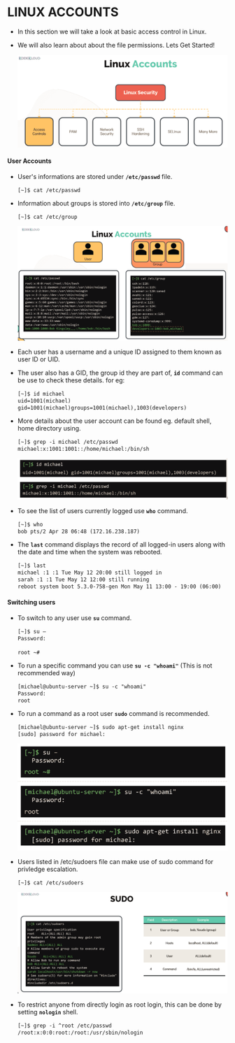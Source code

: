# LINUX ACCOUNTS

  - In this section we will take a look at basic access control in Linux.
  - We will also learn about about the file permissions. Lets Get Started!

    ![linux](../images/linux.PNG)


  #### User Accounts

  - User's informations are stored under **`/etc/passwd`** file.

    ```
    [~]$ cat /etc/passwd
    ```

  - Information about groups is stored into  **`/etc/group`** file.

    ```
    [~]$ cat /etc/group
    ```
   
    ![user](../images/user.PNG)
    
  - Each user has a username and a unique ID assigned to them known as user ID or UID.
  - The user also has a GID, the group id they are part of, **`id`** command can be use to check these details. for eg:

    ```
    [~]$ id michael
    uid=1001(michael) gid=1001(michael)groups=1001(michael),1003(developers)
    ```
  
  - More details about the user account can be found eg. default shell, home directory using.

    ```
    [~]$ grep -i michael /etc/passwd
    michael:x:1001:1001::/home/michael:/bin/sh
    ```
   
    ![group](../images/group.PNG)

  - To see the list of users currently logged use **`who`** command.

    ```
    [~]$ who
    bob pts/2 Apr 28 06:48 (172.16.238.187)
    ```

  - The **`last`** command displays the record of all logged-in users along with the date and time when the system was rebooted.

    ```
    [~]$ last
    michael :1 :1 Tue May 12 20:00 still logged in
    sarah :1 :1 Tue May 12 12:00 still running
    reboot system boot 5.3.0-758-gen Mon May 11 13:00 - 19:00 (06:00)
    ```

  #### Switching users

  - To switch to any user use **`su`** command.

    ```
    [~]$ su –
    Password:

    root ~#
    ```
 
  - To run a specific command you can use **`su -c "whoami"`** (This is not recommended way)

    ```
    [michael@ubuntu-server ~]$ su -c "whoami"
    Password:
    root
    ```

  - To run a command as a root user **`sudo`** command is recommended.

    ```
    [michael@ubuntu-server ~]$ sudo apt-get install nginx
    [sudo] password for michael:
    ``` 
    
    ![who](../images/who.PNG)

  - Users listed in /etc/sudoers file can make use of sudo command for privledge escalation.

    ```
    [~]$ cat /etc/sudoers
    ```
    ![sudo](../images/sudo.PNG)

  - To restrict anyone from directly login as root login, this can be done by setting **`nologin`** shell.

    ```
    [~]$ grep -i ^root /etc/passwd
    /root:x:0:0:root:/root:/usr/sbin/nologin
    ```
    